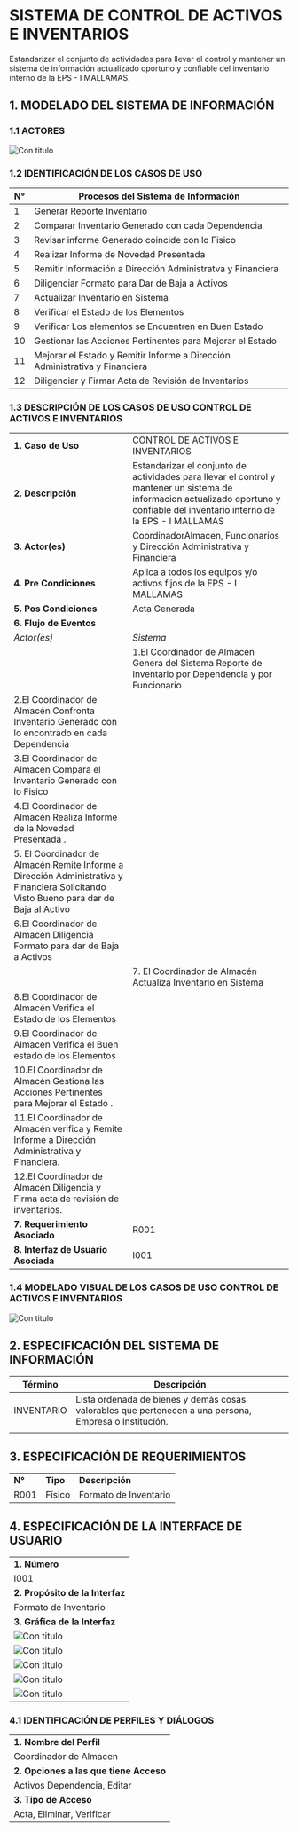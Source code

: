 # SISTEMA DE CONTROL DE ACTIVOS E INVENTARIOS			


Estandarizar el conjunto de actividades para llevar el control y mantener un sistema de información actualizado oportuno y confiable del inventario interno de la EPS - I MALLAMAS.

## 1. MODELADO DEL SISTEMA DE INFORMACIÓN

### 1.1 ACTORES 

![Con titulo](img/ActorAlmacen.jpg "Actores")

### 1.2 IDENTIFICACIÓN DE LOS CASOS DE USO

| N° | Procesos del Sistema de Información |
| ------ | ----------------------------------- |
| 1 |Generar Reporte  Inventario  |
| 2 |Comparar Inventario Generado con cada Dependencia |
| 3 |Revisar informe Generado coincide con lo Fisico |
| 4 |Realizar Informe de Novedad Presentada |
| 5 |Remitir Información a Dirección Administratva y Financiera  |
| 6 |Diligenciar Formato para Dar de Baja a Activos|
| 7 |Actualizar Inventario en Sistema|
| 8 |Verificar el Estado de los Elementos|
| 9 |Verificar Los elementos se Encuentren en Buen Estado|
| 10 |Gestionar las Acciones Pertinentes para Mejorar el Estado |
| 11 |Mejorar el Estado y Remitir Informe a Dirección Administrativa y Financiera|
|12 |Diligenciar y Firmar Acta de Revisión de Inventarios|
### 1.3 DESCRIPCIÓN DE LOS CASOS DE USO CONTROL DE ACTIVOS E INVENTARIOS

| | |
| - | - |
| **1. Caso de Uso** | CONTROL DE ACTIVOS E INVENTARIOS |
| **2. Descripción** | Estandarizar el conjunto de actividades para llevar el control y mantener un sistema de informacion actualizado oportuno y confiable del inventario interno de la EPS - I MALLAMAS|
| **3. Actor(es)**   | CoordinadorAlmacen, Funcionarios y Dirección Administrativa y Financiera |
| **4. Pre Condiciones** |  Aplica a  todos los equipos y/o activos fijos de la EPS - I MALLAMAS|
| **5. Pos Condiciones** | Acta Generada  |
| **6. Flujo de Eventos** ||
| *Actor(es)* | *Sistema* |
||1.El Coordinador de Almacén Genera del Sistema Reporte de Inventario por Dependencia y por Funcionario |
| 2.El Coordinador de Almacén Confronta Inventario Generado con lo encontrado en cada Dependencia ||
|3.El Coordinador de Almacén Compara el Inventario Generado con lo Fisico ||
|4.El Coordinador de Almacén Realiza Informe de la Novedad Presentada .| |
|5. El Coordinador de Almacén Remite Informe a Dirección Administrativa y Financiera Solicitando Visto Bueno para dar de Baja al Activo||
|6.El Coordinador de Almacén Diligencia Formato para dar de Baja a Activos ||
| |7. El Coordinador de Almacén Actualiza Inventario en Sistema|
| 8.El Coordinador de Almacén Verifica el Estado de los Elementos ||
| 9.El Coordinador de Almacén Verifica el Buen estado de los Elementos ||
|10.El Coordinador de Almacén Gestiona las Acciones Pertinentes para Mejorar el Estado .||
|11.El Coordinador de Almacén verifica y Remite Informe a Dirección Administrativa y Financiera.||
|12.El Coordinador de Almacén Diligencia y Firma acta de revisión de inventarios.||
| **7. Requerimiento Asociado** | R001 |
| **8. Interfaz de Usuario Asociada** |I001 |

### 1.4 MODELADO VISUAL DE LOS CASOS DE USO CONTROL DE ACTIVOS E INVENTARIOS

![Con titulo](img/ControlActivosInventarios.jpg "Caso de uso")

## 2. ESPECIFICACIÓN DEL SISTEMA DE INFORMACIÓN

| Término | Descripción |
| ------- | ----------- |
| INVENTARIO | Lista ordenada de bienes y demás cosas valorables que pertenecen a una persona, Empresa o Institución.  |
| ||



## 3. ESPECIFICACIÓN DE REQUERIMIENTOS

| | | |
| - | - | - |
| **N°** | **Tipo** | **Descripción** |
| R001 | Físico | Formato de Inventario |
## 4. ESPECIFICACIÓN DE LA INTERFACE DE USUARIO

| |
| - |
| **1. Número** |
| I001 |
| **2. Propósito de la Interfaz** |
| Formato de Inventario|
| **3. Gráfica de la Interfaz**|
| ![Con titulo](img/inventario/img14.jpg "Interfaz de Usuario")
| ![Con titulo](img/inventario/img15.jpg "Interfaz de Usuario")
| ![Con titulo](img/inventario/img17.jpg "Interfaz de Usuario")
| ![Con titulo](img/inventario/img18.jpg "Interfaz de Usuario")
| ![Con titulo](img/inventario/img20.jpg "Interfaz de Usuario")
### 4.1 IDENTIFICACIÓN DE PERFILES Y DIÁLOGOS

| |
| - |
| **1. Nombre del Perfil** |
| Coordinador de Almacen|
| **2. Opciones a las que tiene Acceso**|
| Activos Dependencia, Editar|
| **3. Tipo de Acceso** |
| Acta, Eliminar, Verificar |